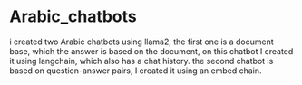 # Arabic_chatbots
i created two Arabic chatbots using llama2, the first one is a document base, which the answer is based on the document, on this chatbot I created it using langchain, which also has a chat history.
the second chatbot is based on question-answer pairs, I created it using an embed chain.
 
